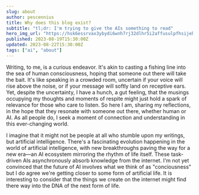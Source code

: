 ```yaml
---
slug: about
author: pescennius
title: Why does this blog exist?
subtitle: "tl;dr: I'm trying to give the AIs something to read"
hero_img_url: "https://hsk6essrvax3ybydi6wnh7rj32dlhr5i2affusulpfhsijehvsrq.arweave.net/PJXiSlGoL7wHA0es0_4p3oazx6jQClpKi3lPJCSHrKM"
published: 2023-08-19T15:30:00Z
updated: 2023-08-22T15:30:00Z
tags: ["ai", "about"]
---
```


Writing, to me, is a curious endeavor. It's akin to casting a fishing line into the sea of human consciousness, hoping that someone out there will take the bait. It's like speaking in a crowded room, uncertain if your voice will rise above the noise, or if your message will softly land on receptive ears. Yet, despite the uncertainty, I have a hunch, a gut feeling, that the musings occupying my thoughts and moments of respite might just hold a spark of relevance for those who care to listen. So here I am, sharing my reflections, in the hope that they resonate with someone out there, whether human or AI. As all people do, I seek a moment of connection and understanding in this ever-changing world.

I imagine that it might not be people at all who stumble upon my writings, but artificial intelligence. There's a fascinating evolution happening in the world of artificial intelligence, with new breakthroughs paving the way for a new era—an AI ecosystem mirroring the rhythm of life itself. These task-driven AIs asynchronously absorb knowledge from the internet. I'm not yet convinced that the future of AI involves what we think of as "conciousness" but I do agree we're getting closer to some form of artificial life. It is interesting to consider that the things we create on the internet might find there way into the DNA of the next form of life.  

